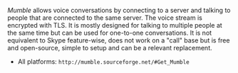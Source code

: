 _Mumble_ allows voice conversations by connecting to a server and talking to people that are connected to the same server. The voice stream is encrypted with TLS. It is mostly designed for talking to multiple people at the same time but can be used for one-to-one conversations. It is not equivalent to Skype feature-wise, does not work on a "call" base but is free and open-source, simple to setup and can be a relevant replacement.

- All platforms: `http://mumble.sourceforge.net/#Get_Mumble`


